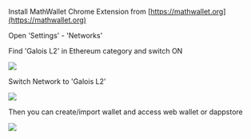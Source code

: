 Install MathWallet Chrome Extension from [https://mathwallet.org](https://mathwallet.org)

Open 'Settings' - 'Networks'

Find 'Galois L2' in Ethereum category and switch ON

![](http://qiniu.eth.fm/2021-03-29-16170153272609.jpg)

Switch Network to 'Galois L2'

![](http://qiniu.eth.fm/2021-03-29-16170153468262.jpg)

Then you can create/import wallet and access web wallet or dappstore

![](http://qiniu.eth.fm/2021-03-29-16170153570521.jpg)
